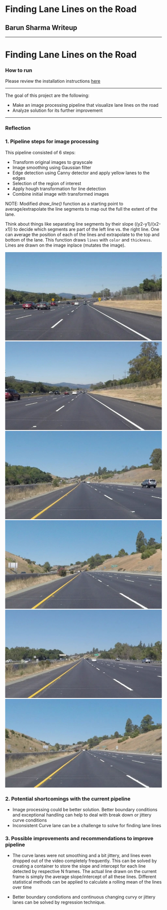# **Finding Lane Lines on the Road** 

## Barun Sharma Writeup 

---

# **Finding Lane Lines on the Road**

### How to run

Please review the installation instructions [here](https://github.com/barunks/CarND-LaneLines-P1/blob/master/README.md)


---

The goal of this project are the following:

* Make an image processing pipeline that visualize lane lines on the road
* Analyze solution for its further improvement


[//]: # (Image References)

[image1]: ./test_images/solidWhiteCurve.jpg "solidWhiteCurve"
[image2]: ./test_images/solidWhiteRight.jpg "solidWhiteRight"
[image3]: ./test_images/solidYellowCurve.jpg "solidYellowCurve"
[image4]: ./test_images/solidYellowCurve2.jpg "solidYellowCurve2"
[image5]: ./test_images/solidYellowLeft.jpg "solidYellowLeft"
[image6]: ./test_images/whiteCarLaneSwitch.jpg "whiteCarLaneSwitch"


---

### Reflection

### 1. Pipeline steps for image processing 

This pipeline consisted of 6 steps:

* Transform original images to grayscale
* Image smoothing using Gaussian filter
* Edge detection using Canny detector and apply yellow lanes to the edges
* Selection of the region of interest
* Apply hough transformation for line detection
* Combine initial image with transformed images

 NOTE: Modified *draw_line()* function as a starting point to average/extrapolate the line segments to map out the full the 
 extent of the lane.  
    
Think about things like separating line segments by their slope ((y2-y1)/(x2-x1)) to decide which segments are part of the left
line vs. the right line.  One can average the position of each of the lines and extrapolate to the top and bottom of the lane.
This function draws `lines` with `color` and `thickness`. Lines are drawn on the image inplace (mutates the image).


![alt text][image1]
![alt text][image2]
![alt text][image3]
![alt text][image4]
![alt text][image5]
![alt text][image6]


### 2. Potential shortcomings with the current pipeline


* Image processing could be better solution. Better boundary conditions and exceptional handling can help to deal with break down or jittery curve conditions
* Inconsistent Curve lane can be a challenge to solve for finding lane lines


### 3. Possible improvements and recommendations to improve pipeline

* The curve lanes were not smoothing and a bit jittery, and lines even dropped out of the video completely frequently. This can be solved by creating a container to store the slope and intercept for each line detected by respective N frames. The actual line drawn on the current frame is simply the average slope/intercept of all these lines. Different statistical methods can be applied to calculate a rolling mean of the lines over time

* Better boundary condiotions and continuous changing curvy or jittery lanes can be solved by regression technique. 

